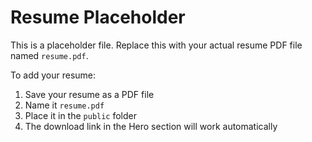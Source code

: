 # Resume Placeholder

This is a placeholder file. Replace this with your actual resume PDF file named `resume.pdf`.

To add your resume:
1. Save your resume as a PDF file
2. Name it `resume.pdf`
3. Place it in the `public` folder
4. The download link in the Hero section will work automatically
